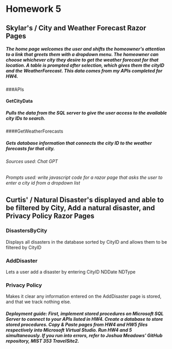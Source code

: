 # Homework 5

## Skylar's  /  City and Weather Forecast Razor Pages
##### The home page welcomes the user and shifts the homeowner's attention to a link that greets them with a dropdown menu. The homeowner can choose whichever city they desire to get the weather forecast for that location. A table is prompted after selection, which gives them the cityID and the WeatherForecast. This data comes from my APIs completed for HW4.

###APIs
#### GetCityData
##### Pulls the data from the SQL server to give the user access to the available city IDs to search.
####GetWeatherForecasts
##### Gets database information that connects the city ID to the weather forecasts for that city.
###### Sources used: Chat GPT
###### Prompts used: write javascript code for a razor page that asks the user to enter a city id from a dropdown list


## Curtis'   /   Natural Disaster's displayed and able to be filtered by City, Add a natural disaster, and Privacy Policy Razor Pages
### DisastersByCity
Displays all disasters in the database sorted by CityID and allows them to be filtered by CityID
### AddDisaster
Lets a user add a disaster by entering CityID NDDate NDType
### Privacy Policy
Makes it clear any information entered on the AddDisaster page is stored, and that we track nothing else.


##### Deployment guide: First, implement stored procedures on Microsoft SQL Server to connect to your APIs listed in HW4. Create a database to store stored procedures. Copy & Paste pages from HW4 and HW5 files respectively into Microsoft Virtual Studio. Run HW4 and 5 simultaneously. If you run into errors, refer to Joshua Meadows' GitHub repository, MIST 353 TravelSite2. 
